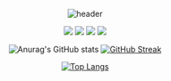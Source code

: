 <!--
**seO-Oyen/seO-Oyen** is a ✨ _special_ ✨ repository because its `README.md` (this file) appears on your GitHub profile.

Here are some ideas to get you started:

- 🔭 I’m currently working on ...
- 🌱 I’m currently learning ...
- 👯 I’m looking to collaborate on ...
- 🤔 I’m looking for help with ...
- 💬 Ask me about ...
- 📫 How to reach me: ...
- 😄 Pronouns: ...
- ⚡ Fun fact: ...
-->
<div align="center">
  
![header](https://capsule-render.vercel.app/api?type=Cylinder&color=e9d8d4&height=150&section=header&text=YoonSeo's%20github&fontSize=70&animation=twinkling&fontColor=8d192b)

<!-- <a href="https://www.notion.so/d052e6bf8dad4aeb940b19275cfc64a2?pvs=4" target="_blank"><img src="https://img.shields.io/badge/이력서(노션)-e9d8d4?style=flat-square&logoColor=white"/></a> -->

<img src="https://img.shields.io/badge/Spring-6DB33F?style=for-the-badge&logo=Spring&logoColor=white"> <img src="https://img.shields.io/badge/springboot-6DB33F?style=for-the-badge&logo=Spring&logoColor=white"> <img src="https://img.shields.io/badge/JAVA-007396?style=for-the-badge&logo=java&logoColor=white"> <img src="https://img.shields.io/badge/MySQL-4479A1?style=for-the-badge&logo=MySQL&logoColor=white">

![Anurag's GitHub stats](https://github-readme-stats.vercel.app/api?username=seO-Oyen&show_icons=true&theme=rose)
[![GitHub Streak](https://streak-stats.demolab.com?user=seO-Oyen&theme=rose&locale=ko&card_width=497)](https://git.io/streak-stats)

[![Top Langs](https://github-readme-stats.vercel.app/api/top-langs/?username=seO-Oyen&theme=rose&langs_count=10&layout=compact)](https://github.com/anuraghazra/github-readme-stats)
</div>
